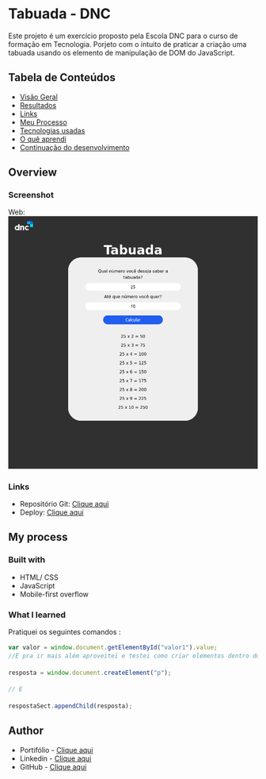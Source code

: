# Tabuada - DNC

Este projeto é um exercício proposto pela Escola DNC para o curso de formação em Tecnologia. Porjeto com o intuito de praticar a criação uma tabuada usando os elemento de manipulação de DOM do JavaScript.

## Tabela de Conteúdos

- [Visão Geral](#overview)
- [Resultados](#screenshot)
- [Links](#links)
- [Meu Processo](#my-process)
- [Tecnologias usadas](#built-with)
- [O quê aprendi](#what-I-learned)
- [Continuação do desenvolvimento](#continue-development)

## Overview

### Screenshot

Web:
![](./assets/resultado.png)

### Links

- Repositório Git: [Clique aqui](https://github.com/xtirian/DNC-Exercicios/tree/main/1.Tabuada%20-%20DNC)
- Deploy: [Clique aqui](https://tabuada-dnc-pink.vercel.app/)

## My process

### Built with

- HTML/ CSS
- JavaScript
- Mobile-first overflow

### What I learned

Pratiquei os seguintes comandos :

```javascript
var valor = window.document.getElementById("valor1").value;
//E pra ir mais além aproveitei e testei como criar elementos dentro do HTML, por isso pode estar um pouco diferente do resultado da aula

resposta = window.document.createElement("p");

// E

respostaSect.appendChild(resposta);
```

## Author

- Portifólio - [Clique aqui](https://xtirian.netlify.app/)
- Linkedin - [Clique aqui](https://www.linkedin.com/in/mf-cunha/x)
- GitHub - [Clique aqui](https://github.com/xtirian/)
